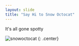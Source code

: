 ```yaml
---
layout: slide
title: "Say Hi to Snow Octocat"
---
```


It's all gone spotty

![snowoctocat](https://octodex.github.com/images/snowoctocat.png)
{: .center}

